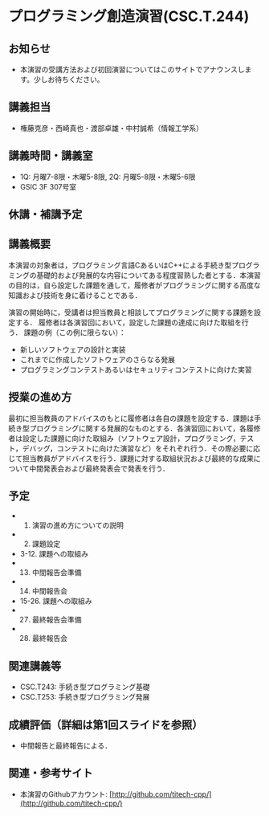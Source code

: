 # プログラミング創造演習(CSC.T.244)

## お知らせ
* 本演習の受講方法および初回演習についてはこのサイトでアナウンスします。少しお待ちください。

## 講義担当
* 権藤克彦・西崎真也・渡部卓雄・中村誠希（情報工学系）

## 講義時間・講義室
* 1Q: 月曜7-8限・木曜5-8限, 2Q: 月曜5-8限・木曜5-6限
* GSIC 3F 307号室

## 休講・補講予定

## 講義概要
本演習の対象者は，プログラミング言語CあるいはC++による手続き型プログラミングの基礎的および発展的な内容についてある程度習熟した者とする．本演習の目的は，自ら設定した課題を通して，履修者がプログラミングに関する高度な知識および技術を身に着けることである．

演習の開始時に，受講者は担当教員と相談してプログラミングに関する課題を設定する．
履修者は各演習回において，設定した課題の達成に向けた取組を行う．
課題の例（この例に限らない）：
* 新しいソフトウェアの設計と実装
* これまでに作成したソフトウェアのさらなる発展
* プログラミングコンテストあるいはセキュリティコンテストに向けた実習

## 授業の進め方
最初に担当教員のアドバイスのもとに履修者は各自の課題を設定する．課題は手続き型プログラミングに関する発展的なものとする．各演習回において，各履修者は設定した課題に向けた取組み（ソフトウェア設計，プログラミング，テスト，デバッグ，コンテストに向けた演習など）をそれぞれ行う．その際必要に応じて担当教員がアドバイスを行う．課題に対する取組状況および最終的な成果について中間発表会および最終発表会で発表を行う．

## 予定
* 1. 演習の進め方についての説明
* 2. 課題設定
* 3-12. 課題への取組み
* 13. 中間報告会準備
* 14. 中間報告会
* 15-26. 課題への取組み
* 27. 最終報告会準備
* 28. 最終報告会

## 関連講義等
* CSC.T243: 手続き型プログラミング基礎
* CSC.T253: 手続き型プログラミング発展

## 成績評価（詳細は第1回スライドを参照）
* 中間報告と最終報告による．

## 関連・参考サイト
* 本演習のGithubアカウント: [http://github.com/titech-cpp/](http://github.com/titech-cpp/)
